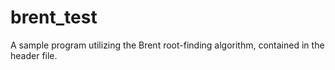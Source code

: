 # brent_test
A sample program utilizing the Brent root-finding algorithm, contained in the header file.
